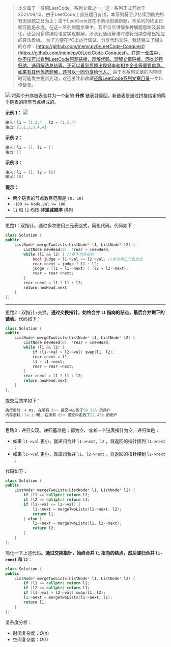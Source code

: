 > 本文属于「征服LeetCode」系列文章之一，这一系列正式开始于2021/08/12。由于LeetCode上部分题目有锁，本系列将至少持续到刷完所有无锁题之日为止；由于LeetCode还在不断地创建新题，本系列的终止日期可能是永远。在这一系列刷题文章中，我不仅会讲解多种解题思路及其优化，还会用多种编程语言实现题解，涉及到通用解法时更将归纳总结出相应的算法模板。
> <b></b>
> 为了方便在PC上运行调试、分享代码文件，我还建立了相关的仓库：[https://github.com/memcpy0/LeetCode-Conquest](https://github.com/memcpy0/LeetCode-Conquest)。在这一仓库中，你不仅可以看到LeetCode原题链接、题解代码、题解文章链接、同类题目归纳、通用解法总结等，还可以看到原题出现频率和相关企业等重要信息。如果有其他优选题解，还可以一同分享给他人。
> <b></b>
> 由于本系列文章的内容随时可能发生更新变动，欢迎关注和收藏[征服LeetCode系列文章目录](https://memcpy0.blog.csdn.net/article/details/119656559)一文以作备忘。

![](https://image-1307616428.cos.ap-beijing.myqcloud.com/Obsidian/202310091346344.png)
将两个升序链表合并为一个新的 **升序** 链表并返回。新链表是通过拼接给定的两个链表的所有节点组成的。 

**示例 1：**
![](https://assets.leetcode.com/uploads/2020/10/03/merge_ex1.jpg)

```java
输入：l1 = [1,2,4], l2 = [1,3,4]
输出：[1,1,2,3,4,4]
```
**示例 2：**
```java
输入：l1 = [], l2 = []
输出：[]
```
**示例 3：**
```java
输入：l1 = [], l2 = [0]
输出：[0]
```
**提示：**
- 两个链表的节点数目范围是 `[0, 50]`
- `-100 <= Node.val <= 100`
- `l1` 和 `l2` 均按 **非递减顺序** 排列

---
思路1：双指针。通过多次使用三元表达式，简化代码。代码如下：
```cpp 
class Solution {
public:
    ListNode* mergeTwoLists(ListNode* l1, ListNode* l2) {
        ListNode newHead(0), *rear = &newHead;
        while (l1 && l2) { //都不为空指针
            bool judge = l1->val <= l2->val; //多次用三元表达式
            rear->next = judge ? l1 : l2;
            judge ? (l1 = l1->next) : (l2 = l2->next); 
            rear = rear->next; 
        }
        rear->next = l1 ? l1 : l2;
        return newHead.next;
    }
};
```
---
思路2：双指针+交换。**通过交换指针，始终合并 `l1` 指向的结点，最后合并剩下的链表**。代码如下：
```cpp 
class Solution {
public:
    ListNode* mergeTwoLists(ListNode* l1, ListNode* l2) {
        ListNode newHead(0), *rear = &newHead;
        while (l1 && l2) {
            if (l1->val > l2->val) swap(l1, l2);
            rear->next = l1;
            l1 = l1->next;
            rear = rear->next;
        }
        rear->next = l1 ? l1 : l2;
        return newHead.next;
    }
}; 
```
提交后效率如下：
```cpp
执行用时：4 ms, 在所有 C++ 提交中击败了98.11% 的用户
内存消耗：14.1 MB, 在所有 C++ 提交中击败了21.45% 的用户
```

---
思路3：递归实现。递归基准是：都为空、或者一个链表指针为空。递归体是：
- 如果 `l1->val` 更小，就递归合并 `l1->next, l2` ，将返回的指针接到 `l1->next` ；
- 如果 `l2->val` 更小，就递归合并 `l1, l2->next` ，将返回的指针接到 `l2->next` ；

代码如下：
```cpp
class Solution {
public:
    ListNode* mergeTwoLists(ListNode* l1, ListNode* l2) {
        if (l1 == nullptr) return l2;
        if (l2 == nullptr) return l1;
        if (l1->val <= l2->val) {
            l1->next = mergeTwoLists(l1->next, l2);
            return l1;
        } else {
            l2->next = mergeTwoLists(l1, l2->next);
            return l2;
        }
    }
};
```
简化一下上述代码。**通过交换指针，始终合并 `l1` 指向的结点，然后递归合并 `l1->next` 和 `l2`**：
```cpp
class Solution {
public:
    ListNode* mergeTwoLists(ListNode* l1, ListNode* l2) {
        if (l1 == nullptr) return l2;
        if (l2 == nullptr) return l1;
        if (l1->val > l2->val) swap(l1, l2);
        l1->next = mergeTwoLists(l1->next, l2);
        return l1;
    }
};
```
复杂度分析：
- 时间复杂度：$O(n)$
- 空间复杂度：$O(1)$
